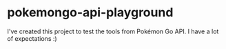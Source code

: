# pokemongo-api-playground
I've created this project to test the tools from Pokémon Go API. I have a lot of expectations :)
